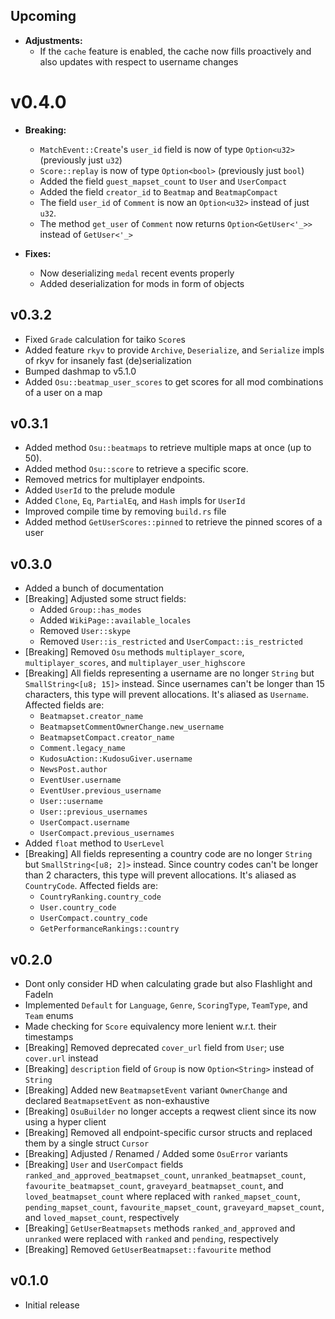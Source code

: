## Upcoming

- __Adjustments:__
  - If the `cache` feature is enabled, the cache now fills proactively and also updates with respect to username changes

# v0.4.0

- __Breaking:__
  - `MatchEvent::Create`'s `user_id` field is now of type `Option<u32>` (previously just `u32`)
  - `Score::replay` is now of type `Option<bool>` (previously just `bool`)
  - Added the field `guest_mapset_count` to `User` and `UserCompact`
  - Added the field `creator_id` to `Beatmap` and `BeatmapCompact`
  - The field `user_id` of `Comment` is now an `Option<u32>` instead of just `u32`.
  - The method `get_user` of `Comment` now returns `Option<GetUser<'_>>` instead of `GetUser<'_>`

- __Fixes:__
  - Now deserializing `medal` recent events properly
  - Added deserialization for mods in form of objects

## v0.3.2

- Fixed `Grade` calculation for taiko `Score`s
- Added feature `rkyv` to provide `Archive`, `Deserialize`, and `Serialize` impls of rkyv for insanely fast (de)serialization
- Bumped dashmap to v5.1.0
- Added `Osu::beatmap_user_scores` to get scores for all mod combinations of a user on a map

## v0.3.1

- Added method `Osu::beatmaps` to retrieve multiple maps at once (up to 50).
- Added method `Osu::score` to retrieve a specific score.
- Removed metrics for multiplayer endpoints.
- Added `UserId` to the prelude module
- Added `Clone`, `Eq`, `PartialEq`, and `Hash` impls for `UserId`
- Improved compile time by removing `build.rs` file
- Added method `GetUserScores::pinned` to retrieve the pinned scores of a user

## v0.3.0

- Added a bunch of documentation
- [Breaking] Adjusted some struct fields:
  - Added `Group::has_modes`
  - Added `WikiPage::available_locales`
  - Removed `User::skype`
  - Removed `User::is_restricted` and `UserCompact::is_restricted`
- [Breaking] Removed `Osu` methods `multiplayer_score`, `multiplayer_scores`, and `multiplayer_user_highscore`
- [Breaking] All fields representing a username are no longer `String` but `SmallString<[u8; 15]>` instead.
    Since usernames can't be longer than 15 characters, this type will prevent allocations. It's aliased as `Username`.
    Affected fields are:
  - `Beatmapset.creator_name`
  - `BeatmapsetCommentOwnerChange.new_username`
  - `BeatmapsetCompact.creator_name`
  - `Comment.legacy_name`
  - `KudosuAction::KudosuGiver.username`
  - `NewsPost.author`
  - `EventUser.username`
  - `EventUser.previous_username`
  - `User::username`
  - `User::previous_usernames`
  - `UserCompact.username`
  - `UserCompact.previous_usernames`
- Added `float` method to `UserLevel`
- [Breaking] All fields representing a country code are no longer `String` but `SmallString<[u8; 2]>` instead.
    Since country codes can't be longer than 2 characters, this type will prevent allocations. It's aliased as `CountryCode`.
    Affected fields are:
  - `CountryRanking.country_code`
  - `User.country_code`
  - `UserCompact.country_code`
  - `GetPerformanceRankings::country`

## v0.2.0

- Dont only consider HD when calculating grade but also Flashlight and FadeIn
- Implemented `Default` for `Language`, `Genre`, `ScoringType`, `TeamType`, and `Team` enums
- Made checking for `Score` equivalency more lenient w.r.t. their timestamps
- [Breaking] Removed deprecated `cover_url` field from `User`; use `cover.url` instead
- [Breaking] `description` field of `Group` is now `Option<String>` instead of `String`
- [Breaking] Added new `BeatmapsetEvent` variant `OwnerChange` and declared `BeatmapsetEvent` as non-exhaustive
- [Breaking] `OsuBuilder` no longer accepts a reqwest client since its now using a hyper client
- [Breaking] Removed all endpoint-specific cursor structs and replaced them by a single struct `Cursor`
- [Breaking] Adjusted / Renamed / Added some `OsuError` variants
- [Breaking] `User` and `UserCompact` fields `ranked_and_approved_beatmapset_count`, `unranked_beatmapset_count`, `favourite_beatmapset_count`, `graveyard_beatmapset_count`, and `loved_beatmapset_count` where replaced with `ranked_mapset_count`, `pending_mapset_count`, `favourite_mapset_count`, `graveyard_mapset_count`, and `loved_mapset_count`, respectively
- [Breaking] `GetUserBeatmapsets` methods `ranked_and_approved` and `unranked` were replaced with `ranked` and `pending`, respectively
- [Breaking] Removed `GetUserBeatmapset::favourite` method

## v0.1.0

- Initial release

